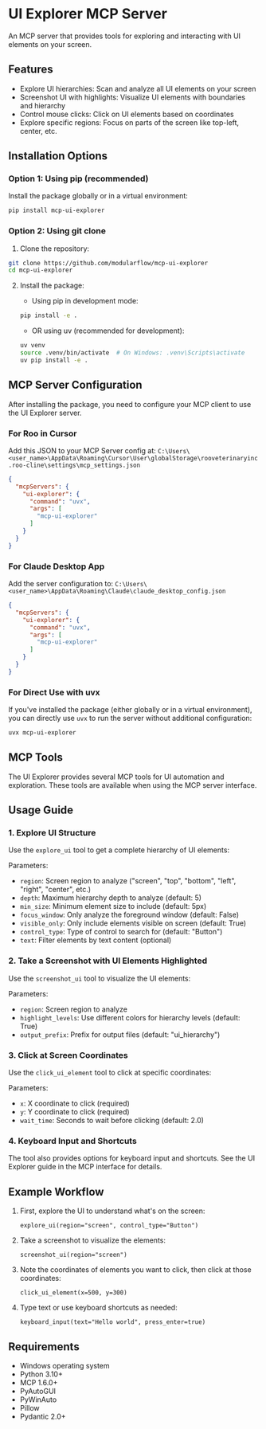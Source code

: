 # UI Explorer MCP Server

An MCP server that provides tools for exploring and interacting with UI elements on your screen.

## Features

- Explore UI hierarchies: Scan and analyze all UI elements on your screen
- Screenshot UI with highlights: Visualize UI elements with boundaries and hierarchy
- Control mouse clicks: Click on UI elements based on coordinates
- Explore specific regions: Focus on parts of the screen like top-left, center, etc.

## Installation Options

### Option 1: Using pip (recommended)

Install the package globally or in a virtual environment:

```bash
pip install mcp-ui-explorer
```

### Option 2: Using git clone

1. Clone the repository:
```bash
git clone https://github.com/modularflow/mcp-ui-explorer
cd mcp-ui-explorer
```

2. Install the package:
   - Using pip in development mode:
   ```bash
   pip install -e .
   ```
   
   - OR using uv (recommended for development):
   ```bash
   uv venv
   source .venv/bin/activate  # On Windows: .venv\Scripts\activate
   uv pip install -e .
   ```

## MCP Server Configuration

After installing the package, you need to configure your MCP client to use the UI Explorer server.

### For Roo in Cursor

Add this JSON to your MCP Server config at: 
`C:\Users\<user_name>\AppData\Roaming\Cursor\User\globalStorage\rooveterinaryinc.roo-cline\settings\mcp_settings.json`

```json
{
  "mcpServers": {
    "ui-explorer": {
      "command": "uvx",
      "args": [
        "mcp-ui-explorer"
      ]
    }
  }
}
```

### For Claude Desktop App

Add the server configuration to:
`C:\Users\<user_name>\AppData\Roaming\Claude\claude_desktop_config.json`

```json
{
  "mcpServers": {
    "ui-explorer": {
      "command": "uvx",
      "args": [
        "mcp-ui-explorer"
      ]
    }
  }
}
```

### For Direct Use with uvx

If you've installed the package (either globally or in a virtual environment), you can directly use `uvx` to run the server without additional configuration:

```bash
uvx mcp-ui-explorer
```

## MCP Tools

The UI Explorer provides several MCP tools for UI automation and exploration. These tools are available when using the MCP server interface.

## Usage Guide

### 1. Explore UI Structure

Use the `explore_ui` tool to get a complete hierarchy of UI elements:

Parameters:
- `region`: Screen region to analyze ("screen", "top", "bottom", "left", "right", "center", etc.)
- `depth`: Maximum hierarchy depth to analyze (default: 5)
- `min_size`: Minimum element size to include (default: 5px)
- `focus_window`: Only analyze the foreground window (default: False)
- `visible_only`: Only include elements visible on screen (default: True)
- `control_type`: Type of control to search for (default: "Button")
- `text`: Filter elements by text content (optional)

### 2. Take a Screenshot with UI Elements Highlighted

Use the `screenshot_ui` tool to visualize the UI elements:

Parameters:
- `region`: Screen region to analyze
- `highlight_levels`: Use different colors for hierarchy levels (default: True)
- `output_prefix`: Prefix for output files (default: "ui_hierarchy")

### 3. Click at Screen Coordinates

Use the `click_ui_element` tool to click at specific coordinates:

Parameters:
- `x`: X coordinate to click (required)
- `y`: Y coordinate to click (required)
- `wait_time`: Seconds to wait before clicking (default: 2.0)

### 4. Keyboard Input and Shortcuts

The tool also provides options for keyboard input and shortcuts. See the UI Explorer guide in the MCP interface for details.

## Example Workflow

1. First, explore the UI to understand what's on the screen:
   ```
   explore_ui(region="screen", control_type="Button")
   ```

2. Take a screenshot to visualize the elements:
   ```
   screenshot_ui(region="screen")
   ```

3. Note the coordinates of elements you want to click, then click at those coordinates:
   ```
   click_ui_element(x=500, y=300)
   ```

4. Type text or use keyboard shortcuts as needed:
   ```
   keyboard_input(text="Hello world", press_enter=true)
   ```

## Requirements

- Windows operating system
- Python 3.10+
- MCP 1.6.0+
- PyAutoGUI
- PyWinAuto
- Pillow
- Pydantic 2.0+
